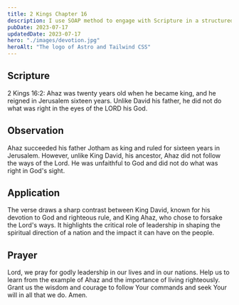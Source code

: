 ```yaml
---
title: 2 Kings Chapter 16
description: I use SOAP method to engage with Scripture in a structured and meaningful way, allowing it to guide my actions, and strengthen relationship with God.
pubDate: 2023-07-17
updatedDate: 2023-07-17
hero: "./images/devotion.jpg"
heroAlt: "The logo of Astro and Tailwind CSS"
---
```


## Scripture

  

2 Kings 16:2: Ahaz was twenty years old when he became king, and he reigned in Jerusalem sixteen years. Unlike David his father, he did not do what was right in the eyes of the LORD his God.

## Observation

Ahaz succeeded his father Jotham as king and ruled for sixteen years in Jerusalem. However, unlike King David, his ancestor, Ahaz did not follow the ways of the Lord. He was unfaithful to God and did not do what was right in God's sight.
  


## Application

The verse draws a sharp contrast between King David, known for his devotion to God and righteous rule, and King Ahaz, who chose to forsake the Lord's ways. It highlights the critical role of leadership in shaping the spiritual direction of a nation and the impact it can have on the people.



  

## Prayer

Lord, we pray for godly leadership in our lives and in our nations. Help us to learn from the example of Ahaz and the importance of living righteously. Grant us the wisdom and courage to follow Your commands and seek Your will in all that we do. Amen.
